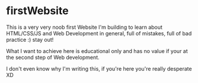 # firstWebsite
This is a very very noob first Website I'm building to learn about HTML/CSS/JS and Web Development in general, full of mistakes, full of bad practice :) stay out!

What I want to achieve here is educational only and has no value if your at the second step of Web development.

I don't even know why I'm writing this, if you're here you're really desperate XD